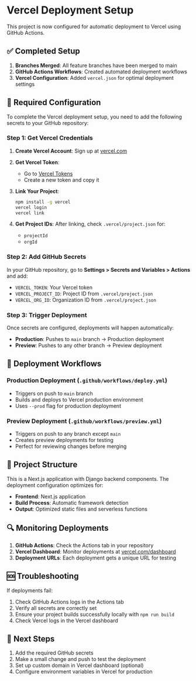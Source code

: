 # Vercel Deployment Setup

This project is now configured for automatic deployment to Vercel using GitHub Actions.

## ✅ Completed Setup

1. **Branches Merged**: All feature branches have been merged to main
2. **GitHub Actions Workflows**: Created automated deployment workflows
3. **Vercel Configuration**: Added `vercel.json` for optimal deployment settings

## 🔧 Required Configuration

To complete the Vercel deployment setup, you need to add the following secrets to your GitHub repository:

### Step 1: Get Vercel Credentials

1. **Create Vercel Account**: Sign up at [vercel.com](https://vercel.com)
2. **Get Vercel Token**: 
   - Go to [Vercel Tokens](https://vercel.com/account/tokens)
   - Create a new token and copy it

3. **Link Your Project**:
   ```bash
   npm install -g vercel
   vercel login
   vercel link
   ```
   
4. **Get Project IDs**: After linking, check `.vercel/project.json` for:
   - `projectId`
   - `orgId`

### Step 2: Add GitHub Secrets

In your GitHub repository, go to **Settings > Secrets and Variables > Actions** and add:

- `VERCEL_TOKEN`: Your Vercel token
- `VERCEL_PROJECT_ID`: Project ID from `.vercel/project.json`
- `VERCEL_ORG_ID`: Organization ID from `.vercel/project.json`

### Step 3: Trigger Deployment

Once secrets are configured, deployments will happen automatically:

- **Production**: Pushes to `main` branch → Production deployment
- **Preview**: Pushes to any other branch → Preview deployment

## 🚀 Deployment Workflows

### Production Deployment (`.github/workflows/deploy.yml`)
- Triggers on push to `main` branch
- Builds and deploys to Vercel production environment
- Uses `--prod` flag for production deployment

### Preview Deployment (`.github/workflows/preview.yml`)
- Triggers on push to any branch except `main`
- Creates preview deployments for testing
- Perfect for reviewing changes before merging

## 📁 Project Structure

This is a Next.js application with Django backend components. The deployment configuration optimizes for:

- **Frontend**: Next.js application
- **Build Process**: Automatic framework detection
- **Output**: Optimized static files and serverless functions

## 🔍 Monitoring Deployments

1. **GitHub Actions**: Check the Actions tab in your repository
2. **Vercel Dashboard**: Monitor deployments at [vercel.com/dashboard](https://vercel.com/dashboard)
3. **Deployment URLs**: Each deployment gets a unique URL for testing

## 🆘 Troubleshooting

If deployments fail:

1. Check GitHub Actions logs in the Actions tab
2. Verify all secrets are correctly set
3. Ensure your project builds successfully locally with `npm run build`
4. Check Vercel logs in the Vercel dashboard

## 🎯 Next Steps

1. Add the required GitHub secrets
2. Make a small change and push to test the deployment
3. Set up custom domain in Vercel dashboard (optional)
4. Configure environment variables in Vercel for production